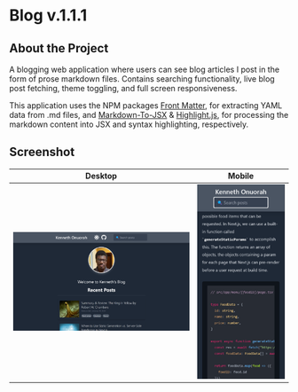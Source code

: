 # **Blog v.1.1.1**

## **About the Project**

A blogging web application where users can see blog articles I post in the form of prose markdown files. Contains searching functionality, live blog post fetching, theme toggling, and full screen responsiveness.

This application uses the NPM packages [Front Matter](https://www.npmjs.com/package/front-matter), for extracting YAML data from .md files, and [Markdown-To-JSX](https://www.npmjs.com/package/markdown-to-jsx) & [Highlight.js](https://github.com/highlightjs/highlight.js), for processing the markdown content into JSX and syntax highlighting, respectively.

## **Screenshot**
| Desktop | Mobile |
|:---:|:---:|
| ![readme_preview](docs/screenshot_desktop.png) | ![readme_preview](docs/screenshot_mobile.png)  |